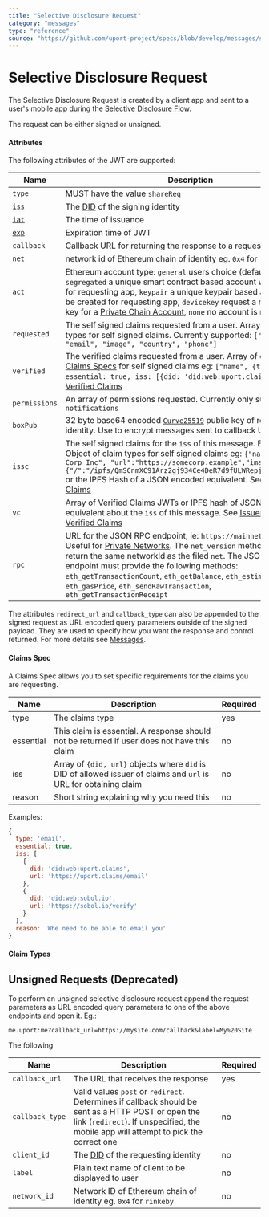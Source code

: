 ```yaml
---
title: "Selective Disclosure Request"
category: "messages"
type: "reference"
source: "https://github.com/uport-project/specs/blob/develop/messages/sharereq.md"
---
```


# Selective Disclosure Request

The Selective Disclosure Request is created by a client app and sent to a user's mobile app during the [Selective Disclosure Flow](/flows/selectivedisclosure.md).

The request can be either signed or unsigned.

#### Attributes

The following attributes of the JWT are supported:

Name | Description | Required
---- | ----------- | --------
`type` | MUST have the value `shareReq` | yes
[`iss`](https://tools.ietf.org/html/rfc7519#section-4.1.1) | The [DID](https://w3c-ccg.github.io/did-spec/#decentralized-identifiers-dids) of the signing identity| yes
[`iat`](https://tools.ietf.org/html/rfc7519#section-4.1.6) | The time of issuance | yes
[`exp`](https://tools.ietf.org/html/rfc7519#section-4.1.4) | Expiration time of JWT | no
`callback` | Callback URL for returning the response to a request | no
`net` | network id of Ethereum chain of identity eg. `0x4` for `rinkeby` | no
`act` | Ethereum account type: `general` users choice (default), `segregated` a unique smart contract based account will be created for requesting app, `keypair` a unique keypair based account will be created for requesting app, `devicekey` request a new device key for a [Private Chain Account](./privatechain.md), `none` no account is returned | no
`requested` | The self signed claims requested from a user. Array of claim types for self signed claims. Currently supported: `["name", "email", "image", "country", "phone"]` | no
`verified` | The verified claims requested from a user. Array of claim types or [Claims Specs](#claims-spec) for self signed claims eg: `["name", {type: "email", essential: true, iss: [{did: 'did:web:uport.claims'}]}]`, see [Verified Claims](/messages/verification.md) | no
`permissions` | An array of permissions requested. Currently only supported is `notifications` | no
`boxPub` | 32 byte base64 encoded [`Curve25519`](http://nacl.cr.yp.to/box.html) public key of requesting identity. Use to encrypt messages sent to callback URL| no
`issc` | The self signed claims for the `iss` of this message. Either as an Object of claim types for self signed claims eg: `{"name":"Some Corp Inc", "url":"https://somecorp.example","image":{"/":"/ipfs/QmSCnmXC91Arz2gj934Ce4DeR7d9fULWRepjzGMX6SSazB"}}` or the IPFS Hash of a JSON encoded equivalent. See [Issuer Claims](/messages/claims.md) | no
`vc` | Array of Verified Claims JWTs or IPFS hash of JSON encoded equivalent about the `iss` of this message. See [Issuer Claims](/messages/claims.md) and [Verified Claims](/messages/verification.md) | no
`rpc` | URL for the JSON RPC endpoint, ie: `https://mainnet.infura.io/`. Useful for [Private Networks](/flows/privatechain.md). The `net_version` method shoud return the same networkId as the filed `net`. The JSON RPC endpoint must provide the following methods: `eth_getTransactionCount`, `eth_getBalance`, `eth_estimateGas`, `eth_gasPrice`, `eth_sendRawTransaction`, `eth_getTransactionReceipt` | no

The attributes `redirect_url` and `callback_type` can also be appended to the signed request as URL encoded query parameters outside of the signed payload. They are used to specify how you want the response and control returned. For more details see [Messages](./index.md#json-web-token).

#### Claims Spec

A Claims Spec allows you to set specific requirements for the claims you are requesting.

Name | Description | Required
---- | ----------- | --------
type | The claims type | yes
essential | This claim is essential. A response should not be returned if user does not have this claim | no
iss | Array of `{did, url}` objects where `did` is DID of allowed issuer of claims and `url` is URL for obtaining claim | no
reason | Short string explaining why you need this | no

Examples:

```js
{
  type: 'email',
  essential: true,
  iss: [
    {
      did: 'did:web:uport.claims',
      url: 'https://uport.claims/email'
    },
    {
      did: 'did:web:sobol.io',
      url: 'https://sobol.io/verify'
    }
  ],
  reason: 'Whe need to be able to email you' 
}
```

#### Claim Types

## Unsigned Requests (Deprecated)

To perform an unsigned selective disclosure request append the request parameters as URL encoded query parameters to one of the above endpoints and open it. Eg.:

`me.uport:me?callback_url=https://mysite.com/callback&label=My%20Site`

The following

Name | Description | Required
---- | ----------- | --------
`callback_url` | The URL that receives the response | yes
`callback_type` | Valid values `post` or `redirect`. Determines if callback should be sent as a HTTP POST or open the link (`redirect`). If unspecified, the mobile app will attempt to pick the correct one| no
`client_id` | The [DID](https://w3c-ccg.github.io/did-spec/#decentralized-identifiers-dids) of the requesting identity | no
`label` | Plain text name of client to be displayed to user | no
`network_id` | Network ID of Ethereum chain of identity eg. `0x4` for `rinkeby` | no
